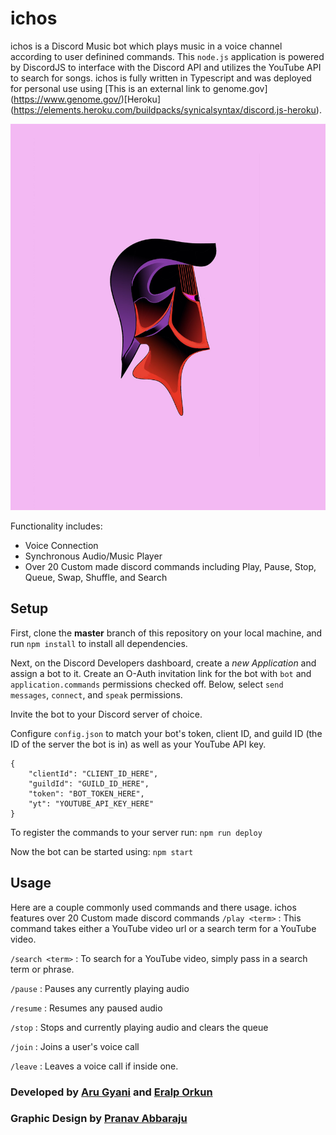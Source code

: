 # ichos

ichos is a Discord Music bot which plays music in a voice channel according to user definined commands. This `node.js` application is powered by DiscordJS to interface with the Discord API and utilizes the YouTube API to search for songs. ichos is fully written in Typescript and was deployed for personal use using [This is an external link to genome.gov] (https://www.genome.gov/)[Heroku] 
(https://elements.heroku.com/buildpacks/synicalsyntax/discord.js-heroku). 

![Alt text](https://github.com/AruGyani/ichos/blob/master/pfp.jpg?raw=true)

Functionality includes:

* Voice Connection
* Synchronous Audio/Music Player
* Over 20 Custom made discord commands including Play, Pause, Stop, Queue, Swap, Shuffle, and Search


## Setup

First, clone the **master** branch of this repository on your local machine, and run `npm install` to install all dependencies.


Next, on the Discord Developers dashboard, create a *new Application* and assign a bot to it. Create an O-Auth invitation link for the bot with `bot` and `application.commands` permissions checked off. Below, select `send messages`, `connect`, and `speak` permissions.

Invite the bot to your Discord server of choice.


Configure `config.json` to match your bot's token, client ID, and guild ID (the ID of the server the bot is in) as well as your YouTube API key.


```
{
    "clientId": "CLIENT_ID_HERE",
    "guildId": "GUILD_ID_HERE",
    "token": "BOT_TOKEN_HERE",
    "yt": "YOUTUBE_API_KEY_HERE"
}
```


To register the commands to your server run: `npm run deploy`

Now the bot can be started using: `npm start`

## Usage

Here are a couple commonly used commands and there usage. ichos features over 20 Custom made discord commands
`/play <term>` : This command takes either a YouTube video url or a search term for a YouTube video.

`/search <term>` : To search for a YouTube video, simply pass in a search term or phrase.

`/pause` : Pauses any currently playing audio

`/resume` : Resumes any paused audio

`/stop` : Stops and currently playing audio and clears the queue

`/join` : Joins a user's voice call

`/leave` : Leaves a voice call if inside one.

### Developed by [Aru Gyani](http://github.com/AruGyani) and [Eralp Orkun](http://github.com/eaorkun)
### Graphic Design by [Pranav Abbaraju](http://linkedin.com/in/pranavabbaraju)


